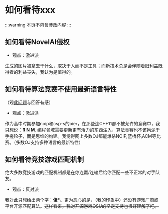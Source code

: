 # 如何看待xxx
:::warning
本页不包含涉政内容
:::
## 如何看待NovelAI侵权
* 观点：激进派

生成的图片被拿去干什么，取决于人而不是工具；而新技术总是会伴随着旧利益既得者的利益丧失，我认为是值得的。
## 如何看待算法竞赛不使用最新语言特性
（观[此问题](https://www.zhihu.com/question/30589288)与回答有感）
* 观点：激进派

作为高中时期参加noip和csp-s的oier，在那些连C++11都不被允许的竞赛中，我只想说：**R N M**. 编程领域需要更新更有活力的东西注入，算法竞赛也不该拘泥于手搓轮子，而是思维的构建。我觉得网上多数OJ都能爆杀NOIP,蓝桥杯,ACM等比赛。（多数OJ支持多种语言的最新特性）
## 如何看待竞技游戏匹配机制
绝大多数竞技游戏的匹配机制都是在你连赢/连输后给你匹配一些不正常的对手队友。
* 观点：反对派

我对此只想给出两个字：**傻\***。更为恶心的是，（我的印象中）还没有游戏厂商或平台开源匹配算法。~~这样看来，我对开源游戏OSU的坚定支持也很好理解了吧。~~